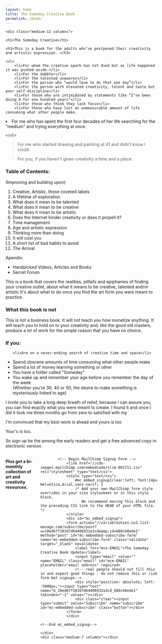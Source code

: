```yaml
---
layout: home
title: The Someday Creative Book
permalink: /book/
---
```



<div class="row">

	<div class="medium-12 columns">
	
	<h1>The Someday Creative</h1>

	<h3>This is a book for the adults who’ve postponed their creativity and artistic expression. </h3>

	<ul>
		<li>For whom the creative spark has not died but as life happened it was pushed aside.</li>
		<li>For the dabbler</li>
		<li>For the talented unawares</li>
		<li>For the person who “would love to do that one day”</li>
		<li>For the person with elevated creativity, talent and taste but poor self-discipline</li>
		<li>For those who are intimidated by statements like “I’ve been doing X for one hundred years”</li>
		<li>For those who think they lack focus</li>
		<li>For those who have lost an unmeasurable amount of life consuming what other people make.
</li>
		<li>For me who has spent the first four decades of her life searching for the “medium” and trying everything at once.</li>
		
	</ul>




<blockquote class="copy">For me who started drawing and painting at 41 and didn’t know I could.</blockquote>

<blockquote class="copy">For you, if you haven't given creativity a time and a place.</blockquote>

<h3>Table of Contents:</h3> 
(Improving and building upon)

<ol>
	<li>Creative, Artistic, those coveted labels 
</li>
	<li>A lifetime of exploration</li>
	<li>What does it mean to be talented</li>
	<li>What does it mean to be creative</li>
	<li>What does it mean to be artistic</li>
	<li>Does the Internet hinder creativity or does it propell it?</li>
	<li>Time management</li>
	<li>Age and artistic expression</li>
	<li>Thinking more than doing</li>
	<li>It will cost you</li>
	<li>A short list of bad habits to avoid</li>
	<li>The Arrival</li>
	
</ol>


Apendix: 

<ul>
<li>Handpicked Videos, Articles and Books</li>
<li>Secret Forum</li>
</ul>

<p class="panel">This is a book that covers the realities, pitfalls and epiphanies of finding your creative outlet, about what it means to be creative, talented and/or artistic 
It's about what to do once you find the art form you were meant to practice.</p>

<h3>What this book is not </h3>

<p>This is not a business book. It will not teach you how monetize anything. It will teach you to hold on to your creativity and, like the good old masters, produce a lot of work for the simple reason that you have no choice.</p>

<h3>If you:</h3>

<ul>

	<li>Are on a never-ending search of creative time and space</li>
<li>Spend obscene amounts of time consuming what other people make</li>
<li>Spend a lot of money learning something or other</li>
<li>You have a folder called "Someday"</li>
<li>You wake up and remember your age before you remember the day of the week</li>
(Whether you're 30, 40 or 50, the desire to make something is mysteriously linked to age)</ul>

<p>I invite you to take a long deep breath of relief, because I can assure you, you can find exactly what you were meant to create. I found it and once I did it took me three months go from zero to satisfied with my </p>

<p>I'm convinced that my best work is ahead and yours is too</p>

Your's is too.</p>

<p>So sign up be the among the early readers and get a free advanced copy in electronic version.</p>
</div>

<div class="medium-5 columns">

<h4>Plus get a bi-monthly collection of art and creativity resources.</h4>

			<!-- Begin MailChimp Signup Form -->
				<link href="//cdn-images.mailchimp.com/embedcode/slim-081711.css" rel="stylesheet" type="text/css">
				<style type="text/css">
					#mc_embed_signup{clear:left; font:14px Helvetica,Arial,sans-serif; }
					/* Add your own MailChimp form style overrides in your site stylesheet or in this style block.
					   We recommend moving this block and the preceding CSS link to the HEAD of your HTML file. */
				</style>
				<div id="mc_embed_signup">
				<form action="//variableskies.us2.list-manage.com/subscribe/post?u=10ed67f103d7d64406932a3cd&amp;id=680cb8ede1" method="post" id="mc-embedded-subscribe-form" name="mc-embedded-subscribe-form" class="validate" target="_blank" novalidate>
					<label for="mce-EMAIL">The Someday Creative Book Update</label>
					<input type="email" value="" name="EMAIL" class="email" id="mce-EMAIL" placeholder="email address" required>
				    <!-- real people should not fill this in and expect good things - do not remove this or risk form bot signups-->
				    <div style="position: absolute; left: -5000px;"><input type="text" name="b_10ed67f103d7d64406932a3cd_680cb8ede1" tabindex="-1" value=""></div>
				    <div class="clear"><input type="submit" value="Subscribe" name="subscribe" id="mc-embedded-subscribe" class="button"></div>
				</form>
				</div>

	<!--End mc_embed_signup-->

	</div>
	<div class="medium-7 columns"></div>

</div>

